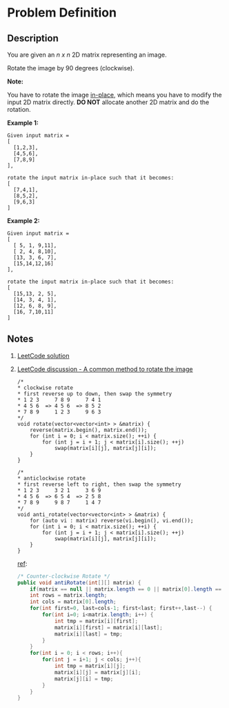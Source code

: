 # Problem Definition

## Description

You are given an *n x n* 2D matrix representing an image.

Rotate the image by 90 degrees (clockwise).

**Note:**

You have to rotate the image [in-place](https://en.wikipedia.org/wiki/In-place_algorithm), which means you have to modify the input 2D matrix directly. **DO NOT** allocate another 2D matrix and do the rotation.

**Example 1:**

```text
Given input matrix =
[
  [1,2,3],
  [4,5,6],
  [7,8,9]
],

rotate the input matrix in-place such that it becomes:
[
  [7,4,1],
  [8,5,2],
  [9,6,3]
]
```

**Example 2:**

```text
Given input matrix =
[
  [ 5, 1, 9,11],
  [ 2, 4, 8,10],
  [13, 3, 6, 7],
  [15,14,12,16]
],

rotate the input matrix in-place such that it becomes:
[
  [15,13, 2, 5],
  [14, 3, 4, 1],
  [12, 6, 8, 9],
  [16, 7,10,11]
]
```

## Notes

1. [LeetCode solution](https://leetcode.com/problems/rotate-image/solution/)
1. [LeetCode discussion - A common method to rotate the image](https://leetcode.com/problems/rotate-image/discuss/18872/A-common-method-to-rotate-the-image)

    ```text
    /*
    * clockwise rotate
    * first reverse up to down, then swap the symmetry 
    * 1 2 3     7 8 9     7 4 1
    * 4 5 6  => 4 5 6  => 8 5 2
    * 7 8 9     1 2 3     9 6 3
    */
    void rotate(vector<vector<int> > &matrix) {
        reverse(matrix.begin(), matrix.end());
        for (int i = 0; i < matrix.size(); ++i) {
            for (int j = i + 1; j < matrix[i].size(); ++j)
                swap(matrix[i][j], matrix[j][i]);
        }
    }

    /*
    * anticlockwise rotate
    * first reverse left to right, then swap the symmetry
    * 1 2 3     3 2 1     3 6 9
    * 4 5 6  => 6 5 4  => 2 5 8
    * 7 8 9     9 8 7     1 4 7
    */
    void anti_rotate(vector<vector<int> > &matrix) {
        for (auto vi : matrix) reverse(vi.begin(), vi.end());
        for (int i = 0; i < matrix.size(); ++i) {
            for (int j = i + 1; j < matrix[i].size(); ++j)
                swap(matrix[i][j], matrix[j][i]);
        }
    }
    ```

    [ref](https://leetcode.com/problems/rotate-image/discuss/18872/A-common-method-to-rotate-the-image/139220):
    ```java
    /* Counter-clockwise Rotate */
    public void antiRotate(int[][] matrix) {
        if(matrix == null || matrix.length == 0 || matrix[0].length == 0) return;
        int rows = matrix.length;
        int cols = matrix[0].length;
        for(int first=0, last=cols-1; first<last; first++,last--) {
            for(int i=0; i<matrix.length; i++) {
                int tmp = matrix[i][first];
                matrix[i][first] = matrix[i][last];
                matrix[i][last] = tmp;
            }
        }
        for(int i = 0; i < rows; i++){
            for(int j = i+1; j < cols; j++){
                int tmp = matrix[i][j];
                matrix[i][j] = matrix[j][i];
                matrix[j][i] = tmp;
            }
        }
    }
    ```